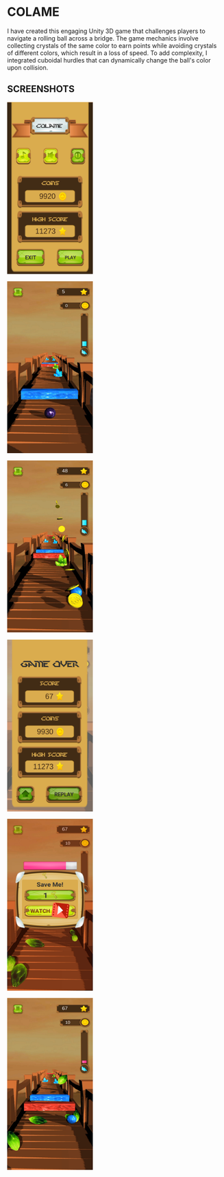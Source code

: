 # COLAME
I have created this engaging Unity 3D game that challenges players to navigate a rolling ball across a bridge. The game mechanics involve collecting crystals of the same color to earn points while avoiding crystals of different colors, which result in a loss of speed. To add complexity, I integrated cuboidal hurdles that can dynamically change the ball's color upon collision.
## SCREENSHOTS 
<p>
    <img src="resources/1.jpg"  width="200" height="400"/>
</p>
<p>
    <img src="resources/2.jpg" width="200" height="400" />
</p>
<p>
    <img src="resources/3.jpg" width="200" height="400" />
</p>
<p>
    <img src="resources/4.jpg" width="200" height="400" />
</p>
<p>
    <img src="resources/5.jpg" width="200" height="400" />
</p>
<p>
    <img src="resources/6.jpg" width="200" height="400" />
</p>
